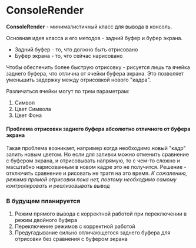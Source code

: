 ConsoleRender
=====================

**ConsoleRender** - минималистичный класс для вывода в консоль.

Основная идея класса и его методов - задний буфер и буфер экрана. 
* Задний буфер - то, что должно быть отрисовано
* Буфер экрана - то, что сейчас нарисовано

Чтобы обеспечить более быструю отрисовку - рисуется лишь та ячейка заднего буфера, что отлична от ячейки буфера экрана. Это позволяет уменьшить задержку между отрисовкой нового "кадра".

Различаться ячейки могут по трем параметрам:

1. Символ
2. Цвет Символа
3. Цвет Фона

#### Проблема отрисовки заднего буфера абсолютно отличного от буфера экрана

Такая проблема возникает, например когда необходимо новый "кадр" залить новым цветом. Но если для заливки можно отменить сравнение с буфером экрана, и отрисовывать напрямую, то с чем-то сложно и масштабно нарисованным в новом кадре это не получится. Решение - отключить сравнение и рисовать не тратя на это время.
*К сожалению, режима прямой отрисовки пока нет, поэтому необходимо самому контролировать и реализовывать вывод*

### В будущем планируется 
1. Режим прямого вывода с корректной работой при переключении в режим двойного буфера
2. Переключение режимов с корректной работой
3. Предугадывание сильно отличающегося заднего буфера для отрисовки без сравнения с буфером экрана
